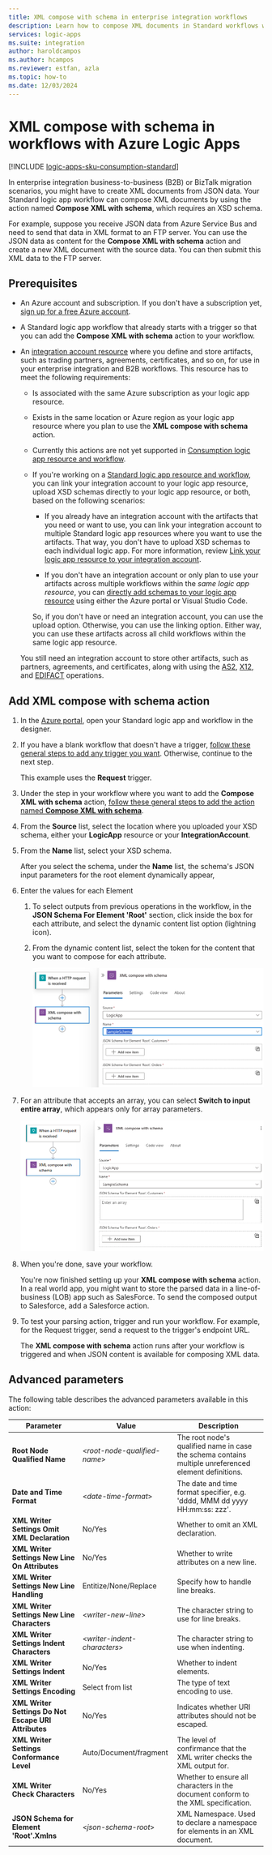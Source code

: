 ```yaml
---
title: XML compose with schema in enterprise integration workflows
description: Learn how to compose XML documents in Standard workflows with Azure Logic Apps.
services: logic-apps
ms.suite: integration
author: haroldcampos
ms.author: hcampos
ms.reviewer: estfan, azla
ms.topic: how-to
ms.date: 12/03/2024
---
```


# XML compose with schema in workflows with Azure Logic Apps

[!INCLUDE [logic-apps-sku-consumption-standard](../../includes/logic-apps-sku-consumption-standard.md)]

In enterprise integration business-to-business (B2B) or BizTalk migration scenarios, you might have to create XML documents from JSON data. Your Standard logic app workflow can compose XML documents by using the action named **Compose XML with schema**, which requires an XSD schema.

For example, suppose you receive JSON data from Azure Service Bus and need to send that data in XML format to an FTP server. You can use the JSON data as content for the **Compose XML with schema** action and create a new XML document with the source data. You can then submit this XML data to the FTP server.

## Prerequisites

* An Azure account and subscription. If you don't have a subscription yet, [sign up for a free Azure account](https://azure.microsoft.com/free/?WT.mc_id=A261C142F).

* A Standard logic app workflow that already starts with a trigger so that you can add the **Compose XML with schema** action to your workflow.

* An [integration account resource](logic-apps-enterprise-integration-create-integration-account.md) where you define and store artifacts, such as trading partners, agreements, certificates, and so on, for use in your enterprise integration and B2B workflows. This resource has to meet the following requirements:

  * Is associated with the same Azure subscription as your logic app resource.

  * Exists in the same location or Azure region as your logic app resource where you plan to use the **XML compose with schema** action.

  * Currently this actions are not yet supported in [Consumption logic app resource and workflow](logic-apps-overview.md#resource-environment-differences).

  * If you're working on a [Standard logic app resource and workflow](logic-apps-overview.md#resource-environment-differences), you can link your integration account to your logic app resource, upload XSD schemas directly to your logic app resource, or both, based on the following scenarios: 

    * If you already have an integration account with the artifacts that you need or want to use, you can link your integration account to multiple Standard logic app resources where you want to use the artifacts. That way, you don't have to upload XSD schemas to each individual logic app. For more information, review [Link your logic app resource to your integration account](enterprise-integration/create-integration-account.md?tabs=standard#link-account).

    * If you don't have an integration account or only plan to use your artifacts across multiple workflows within the *same logic app resource*, you can [directly add schemas to your logic app resource](logic-apps-enterprise-integration-schemas.md) using either the Azure portal or Visual Studio Code.
   
    So, if you don't have or need an integration account, you can use the upload option. Otherwise, you can use the linking option. Either way, you can use these artifacts across all child workflows within the same logic app resource.

  You still need an integration account to store other artifacts, such as partners, agreements, and certificates, along with using the [AS2](logic-apps-enterprise-integration-as2.md), [X12](logic-apps-enterprise-integration-x12.md), and [EDIFACT](logic-apps-enterprise-integration-edifact.md) operations.

## Add XML compose with schema action


1. In the [Azure portal](https://portal.azure.com), open your Standard logic app and workflow in the designer.

1. If you have a blank workflow that doesn't have a trigger, [follow these general steps to add any trigger you want](create-workflow-with-trigger-or-action.md?tabs=standard#add-trigger). Otherwise, continue to the next step.

   This example uses the **Request** trigger.

1. Under the step in your workflow where you want to add the **Compose XML with schema** action, [follow these general steps to add the action named **Compose XML with schema**](create-workflow-with-trigger-or-action.md?tabs=standard#add-action).
 
1. From the **Source** list, select the location where you uploaded your XSD schema, either your **LogicApp** resource or your **IntegrationAccount**.
 
1. From the **Name** list, select your XSD schema.

   After you select the schema, under the **Name** list, the schema's JSON input parameters for the root element dynamically appear,

1. Enter the values for each Element

   1. To select outputs from previous operations in the workflow, in the **JSON Schema For Element 'Root'** section, click inside the box for each attribute, and select the dynamic content list option (lightning icon).

   1. From the dynamic content list, select the token for the content that you want to compose for each attribute.

      ![Screenshot shows Standard workflow with opened dynamic content list.](./media/logic-apps-enterprise-integration-xml-compose/open-dynamic-content-list-standard.png)

1. For an attribute that accepts an array, you can select **Switch to input entire array**, which appears only for array parameters.

      ![Screenshot shows Standard workflow with opened dynamic content lis in array.](./media/logic-apps-enterprise-integration-xml-compose/open-dynamic-content-list-standard-array.png)
 

1. When you're done, save your workflow.

   You're now finished setting up your **XML compose with schema** action. In a real world app, you might want to store the parsed data in a line-of-business (LOB) app such as SalesForce. To send the composed output to Salesforce, add a Salesforce action.

1. To test your parsing action, trigger and run your workflow. For example, for the Request trigger, send a request to the trigger's endpoint URL.

   The **XML compose with schema** action runs after your workflow is triggered and when JSON  content is available for composing XML data.


## Advanced parameters

The following table describes the advanced parameters available in this action:

   | Parameter | Value | Description |
|-----------|-------|-------------|
   | **Root Node Qualified Name** | <*root-node-qualified-name*> | The root node's qualified name in case the schema contains multiple unreferenced element definitions. |
   | **Date and Time Format** | <*date-time-format*> | The date and time format specifier, e.g. 'dddd, MMM dd yyyy HH:mm:ss: zzz'. |
   | **XML Writer Settings Omit XML Declaration** | No/Yes | Whether to omit an XML declaration.  |
   | **XML Writer Settings New Line On Attributes** | No/Yes | Whether to write attributes on a new line.  |   
   | **XML Writer Settings New Line Handling** | Entitize/None/Replace | Specify how to handle line breaks.  |
   | **XML Writer Settings New Line Characters** | <*writer-new-line*> | The character string to use for line breaks.  |
   | **XML Writer Settings Indent Characters** | <*writer-indent-characters*> | The character string to use when indenting.  |
   | **XML Writer Settings Indent** | No/Yes | Whether to indent elements.  |
   | **XML Writer Settings Encoding** | Select from list | The type of text encoding to use.  |
   | **XML Writer Settings Do Not Escape URI Attributes** | No/Yes | Indicates whether URI attributes should not be escaped.  |
   | **XML Writer Settings Conformance Level** | Auto/Document/fragment | The level of confirmance that the XML writer checks the XML output for.  |
   | **XML Writer Check Characters** | No/Yes | Whether to ensure all characters in the document conform to the XML specification.  |
   | **JSON Schema for Element 'Root'.Xmlns** | <*json-schema-root*> | XML Namespace. Used to declare a namespace for elements in an XML document.  |

